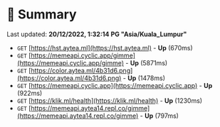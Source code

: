 # 📖 Summary
Last updated: **20/12/2022, 1:32:14 PG "Asia/Kuala_Lumpur"**

- `GET` [https://hst.aytea.ml](https://hst.aytea.ml) - **Up** (670ms)
- `GET` [https://memeapi.cyclic.app/gimme](https://memeapi.cyclic.app/gimme) - **Up** (5871ms)
- `GET` [https://color.aytea.ml/4b31d6.png](https://color.aytea.ml/4b31d6.png) - **Up** (1478ms)
- `GET` [https://memeapi.cyclic.app](https://memeapi.cyclic.app) - **Up** (922ms)
- `GET` [https://klik.ml/health](https://klik.ml/health) - **Up** (1230ms)
- `GET` [https://memeapi.aytea14.repl.co/gimme](https://memeapi.aytea14.repl.co/gimme) - **Up** (797ms)
